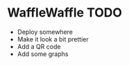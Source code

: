 # WaffleWaffle TODO

* Deploy somewhere
* Make it look a bit prettier
* Add a QR code
* Add some graphs
